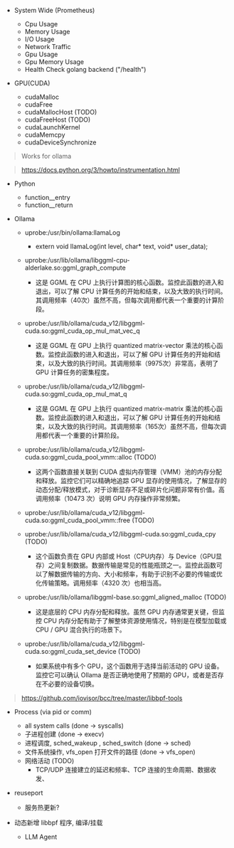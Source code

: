 - System Wide (Prometheus)
  - Cpu Usage
  - Memory Usage
  - I/O Usage
  - Network Traffic
  - Gpu Usage
  - Gpu Memory Usage
  - Health Check golang backend ("/health")

- GPU(CUDA)
  - cudaMalloc
  - cudaFree
  - cudaMallocHost (TODO)
  - cudaFreeHost (TODO)
  - cudaLaunchKernel
  - cudaMemcpy
  - cudaDeviceSynchronize

> Works for ollama


> https://docs.python.org/3/howto/instrumentation.html
- Python
  - function__entry
  - function__return


- Ollama
  - uprobe:/usr/bin/ollama:llamaLog
    - extern void llamaLog(int level, char* text, void* user_data);

  - uprobe:/usr/lib/ollama/libggml-cpu-alderlake.so:ggml_graph_compute
    - 这是 GGML 在 CPU 上执行计算图的核心函数。监控此函数的进入和退出，可以了解 CPU 计算任务的开始和结束，以及大致的执行时间。其调用频率（40次）虽然不高，但每次调用都代表一个重要的计算阶段。

  - uprobe:/usr/lib/ollama/cuda_v12/libggml-cuda.so:ggml_cuda_op_mul_mat_vec_q
    - 这是 GGML 在 GPU 上执行 quantized matrix-vector 乘法的核心函数。监控此函数的进入和退出，可以了解 GPU 计算任务的开始和结束，以及大致的执行时间。其调用频率（9975次）非常高，表明了 GPU 计算任务的密集程度。

  - uprobe:/usr/lib/ollama/cuda_v12/libggml-cuda.so:ggml_cuda_op_mul_mat_q
    - 这是 GGML 在 GPU 上执行 quantized matrix-matrix 乘法的核心函数。监控此函数的进入和退出，可以了解 GPU 计算任务的开始和结束，以及大致的执行时间。其调用频率（165次）虽然不高，但每次调用都代表一个重要的计算阶段。

  - uprobe:/usr/lib/ollama/cuda_v12/libggml-cuda.so:ggml_cuda_pool_vmm::alloc (TODO)
    - 这两个函数直接关联到 CUDA 虚拟内存管理（VMM）池的内存分配和释放。监控它们可以精确地追踪 GPU 显存的使用情况，了解显存的动态分配/释放模式，对于诊断显存不足或碎片化问题非常有价值。高调用频率（10473 次）说明 GPU 内存操作非常频繁。
  - uprobe:/usr/lib/ollama/cuda_v12/libggml-cuda.so:ggml_cuda_pool_vmm::free (TODO)

  - uprobe:/usr/lib/ollama/cuda_v12/libggml-cuda.so:ggml_cuda_cpy (TODO)
    - 这个函数负责在 GPU 内部或 Host（CPU内存）与 Device（GPU显存）之间复制数据。数据传输是常见的性能瓶颈之一。监控此函数可以了解数据传输的方向、大小和频率，有助于识别不必要的传输或优化传输策略。调用频率（4320 次）也相当高。

  - uprobe:/usr/lib/ollama/libggml-base.so:ggml_aligned_malloc (TODO)
    - 这是底层的 CPU 内存分配和释放。虽然 GPU 内存通常更关键，但监控 CPU 内存分配有助于了解整体资源使用情况，特别是在模型加载或 CPU / GPU 混合执行的场景下。

  - uprobe:/usr/lib/ollama/cuda_v12/libggml-cuda.so:ggml_cuda_set_device (TODO)
    - 如果系统中有多个 GPU，这个函数用于选择当前活动的 GPU 设备。监控它可以确认 Ollama 是否正确地使用了预期的 GPU，或者是否存在不必要的设备切换。


> https://github.com/iovisor/bcc/tree/master/libbpf-tools
- Process (via pid or comm)
  - all system calls (done -> syscalls)
  - 子进程创建 (done -> execv)
  - 进程调度, sched_wakeup , sched_switch (done -> sched)
  - 文件系统操作, vfs_open 打开文件的路径 (done -> vfs_open)
  - 网络活动 (TODO)
    -  TCP/UDP 连接建立的延迟和频率、TCP 连接的生命周期、数据收发、



- reuseport
  - 服务热更新?


- 动态新增 libbpf 程序, 编译/挂载
  - LLM Agent